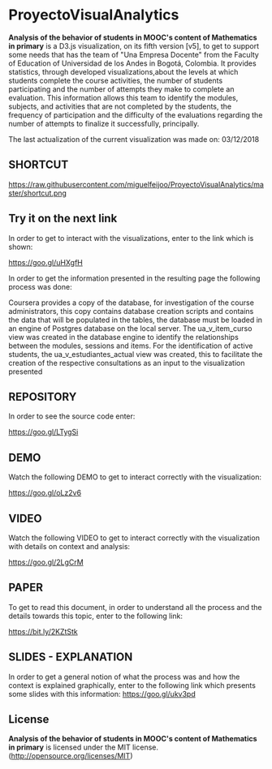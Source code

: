 # ProyectoVisualAnalytics

**Analysis of the behavior of students in MOOC's content of Mathematics in primary** is a D3.js visualization, on its fifth version [v5], to get to support some needs that has the team of "Una Empresa Docente" from the Faculty of Education of Universidad de los Andes in Bogotá, Colombia. It provides statistics, through developed visualizations,about the levels at which students complete the course activities, the number of students participating and the number of attempts they make to complete an evaluation. This information allows this team to identify the modules, subjects, and activities that are not completed by the students, the frequency of participation and the difficulty of the evaluations regarding the number of attempts to finalize it successfully, principally.

The last actualization of the current visualization was made on: 03/12/2018

## SHORTCUT

https://raw.githubusercontent.com/miguelfeijoo/ProyectoVisualAnalytics/master/shortcut.png


## Try it on the next link

In order to get to interact with the visualizations, enter to the link which is shown:

https://goo.gl/uHXgfH

In order to get the information presented in the resulting page the following process was done:

Coursera provides a copy of the database, for investigation of the course administrators, this copy contains database creation scripts and contains the data that will be populated in the tables, the database must be loaded in an engine of Postgres database on the local server. The ua_v_item_curso view was created in the database engine to identify the relationships between the modules, sessions and items. For the identification of active students, the ua_v_estudiantes_actual view was created, this to facilitate the creation of the respective consultations as an input to the visualization presented

## REPOSITORY

In order to see the source code enter:

https://goo.gl/LTygSi

## DEMO

Watch the following DEMO to get to interact correctly with the visualization:

https://goo.gl/oLz2v6

## VIDEO

Watch the following VIDEO to get to interact correctly with the visualization with details on context and analysis:

https://goo.gl/2LgCrM

## PAPER

To get to read this document, in order to understand all the process and the details towards this topic, enter to the following link:

https://bit.ly/2KZtStk


## SLIDES - EXPLANATION

In order to get a general notion of what the process was and how the context is explained graphically, enter to the following link which presents some slides with this information:  https://goo.gl/ukv3pd 


## License

**Analysis of the behavior of students in MOOC's content of Mathematics in primary** is licensed under the MIT license. (http://opensource.org/licenses/MIT)
